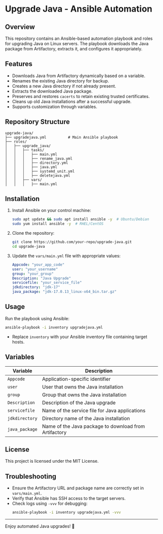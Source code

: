 # Upgrade Java - Ansible Automation

## Overview
This repository contains an Ansible-based automation playbook and roles for upgrading Java on Linux servers. The playbook downloads the Java package from Artifactory, extracts it, and configures it appropriately.

## Features
- Downloads Java from Artifactory dynamically based on a variable.
- Renames the existing Java directory for backup.
- Creates a new Java directory if not already present.
- Extracts the downloaded Java package.
- Preserves and restores `cacerts` to retain existing trusted certificates.
- Cleans up old Java installations after a successful upgrade.
- Supports customization through variables.

## Repository Structure
```
upgrade-java/
├── upgradejava.yml          # Main Ansible playbook
├── roles/
│   ├── upgrade_java/
│   │   ├── tasks/
│   │   │   ├── main.yml
│   │   │   ├── rename_java.yml
│   │   │   ├── directory.yml
│   │   │   ├── java.yml
│   │   │   ├── systemd_unit.yml
│   │   │   ├── deletejava.yml
│   │   ├── vars/
│   │   │   ├── main.yml
```

## Installation
1. Install Ansible on your control machine:
   ```sh
   sudo apt update && sudo apt install ansible -y  # Ubuntu/Debian
   sudo yum install ansible -y  # RHEL/CentOS
   ```
2. Clone the repository:
   ```sh
   git clone https://github.com/your-repo/upgrade-java.git
   cd upgrade-java
   ```
3. Update the `vars/main.yml` file with appropriate values:
   ```yaml
   Appcode: "your_app_code"
   user: "your_username"
   group: "your_group"
   Description: "Java Upgrade"
   servicefile: "your_service_file"
   jdkdirectory: "jdk-17"
   java_package: "jdk-17.0.13_linux-x64_bin.tar.gz"
   ```

## Usage
Run the playbook using Ansible:
```sh
ansible-playbook -i inventory upgradejava.yml
```
- Replace `inventory` with your Ansible inventory file containing target hosts.

## Variables
| Variable      | Description |
|--------------|-------------|
| `Appcode` | Application-specific identifier |
| `user` | User that owns the Java installation |
| `group` | Group that owns the Java installation |
| `Description` | Description of the Java upgrade |
| `servicefile` | Name of the service file for Java applications |
| `jdkdirectory` | Directory name of the Java installation |
| `java_package` | Name of the Java package to download from Artifactory |

## License
This project is licensed under the MIT License.


## Troubleshooting
- Ensure the Artifactory URL and package name are correctly set in `vars/main.yml`.
- Verify that Ansible has SSH access to the target servers.
- Check logs using `-vvv` for debugging:
  ```sh
  ansible-playbook -i inventory upgradejava.yml -vvv
  ```

---

Enjoy automated Java upgrades! 🚀

